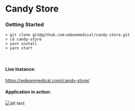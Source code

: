# Candy Store

### Getting Started

```
> git clone git@github.com:wdeanmedical/candy-store.git
> cd candy-store
> yarn install
> yarn start
```

<br>

#### Live Instance:
<a href="https://wdeanmedical.com/candy-store/" target="_blank" rel="noopener noreferrer">https://wdeanmedical.com/candy-store/</a>

#### Application in action:

![alt text](http://g.recordit.co/toKjqcMvhu.gif "Application in action")
